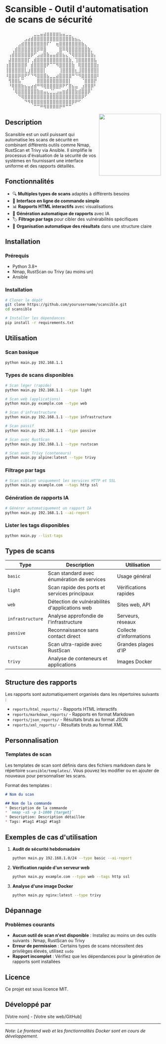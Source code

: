 # Scansible - Outil d'automatisation de scans de sécurité


⠀⠀⠀⠀⠀⠀⠀⠀⠀⣀⣀⣤⣴⣶⣶⣶⣶⣦⣤⣀⣀⠀⠀⠀⠀⠀⠀⠀⠀⠀
⠀⠀⠀⠀⠀⠀⣠⣴⣾⣿⣿⣿⣿⣿⣿⣿⣿⣿⣿⣿⣿⣷⣦⣄⠀⠀⠀⠀⠀⠀
⠀⠀⠀⠀⣠⣾⣿⣿⣿⣿⣿⣿⣿⠏⠁⠀⢶⣿⣿⣿⣿⣿⣿⣿⣷⣄⠀⠀⠀⠀
⠀⠀⢀⣾⣿⣿⣿⣿⣿⣿⡿⠿⣿⠀⠀⠀⠀⣿⠿⢿⣿⣿⣿⣿⣿⣿⣷⡀⠀⠀
⠀⢠⣾⣿⣿⣿⣿⣿⡿⠋⣠⣴⣿⣷⣤⣤⣾⣿⣦⣄⠙⢿⣿⣿⣿⣿⣿⣷⡄⠀
⠀⣼⣿⣿⣿⣿⣿⡏⢀⣾⣿⣿⣿⣿⣿⣿⣿⣿⣿⣿⣷⡀⢹⣿⣿⣿⣿⣿⣧⠀
⢰⣿⣿⣿⣿⣿⡿⠀⣾⣿⣿⣿⣿⠟⠉⠉⠻⣿⣿⣿⣿⣷⠀⢿⣿⣿⣿⣿⣿⡆
⢸⣿⣿⣿⣿⣿⣇⣰⣿⣿⣿⣿⡇⠀⠀⠀⠀⢸⣿⣿⣿⣿⣆⣸⣿⣿⣿⣿⣿⡇
⠸⣿⣿⣿⡿⣿⠟⠋⠙⠻⣿⣿⣿⣦⣀⣀⣴⣿⣿⣿⣿⠛⠙⠻⣿⣿⣿⣿⣿⠇
⠀⢻⣿⣿⣧⠉⠀⠀⠀⠀⣿⣿⣿⣿⣿⣿⣿⣿⣿⣿⡇⠀⠀⠀⠈⣿⣿⣿⡟⠀
⠀⠘⢿⣿⣿⣷⣦⣤⣴⣾⠛⠻⢿⣿⣿⣿⣿⡿⠟⠋⣿⣦⣤⠀⣰⣿⣿⡿⠃⠀
⠀⠀⠈⢿⣿⣿⣿⣿⣿⣿⣷⣶⣤⣄⣈⣁⣠⣤⣶⣾⣿⣿⣷⣾⣿⣿⡿⠁⠀⠀
⠀⠀⠀⠀⠙⢿⣿⣿⣿⣿⣿⣿⣿⣿⣿⣿⣿⣿⣿⣿⣿⣿⣿⣿⡿⠋⠀⠀⠀⠀
⠀⠀⠀⠀⠀⠀⠙⠻⢿⣿⣿⣿⣿⣿⣿⣿⣿⣿⣿⣿⣿⡿⠟⠋⠀⠀⠀⠀⠀⠀
⠀⠀⠀⠀⠀⠀⠀⠀⠀⠉⠉⠛⠻⠿⠿⠿⠿⠟⠛⠉⠉⠀⠀⠀⠀⠀⠀⠀⠀⠀

<img align="right" width="200" src="https://via.placeholder.com/200x200.png?text=SCANSIBLE">

## Description

Scansible est un outil puissant qui automatise les scans de sécurité en combinant différents outils comme Nmap, RustScan et Trivy via Ansible. Il simplifie le processus d'évaluation de la sécurité de vos systèmes en fournissant une interface uniforme et des rapports détaillés.

## Fonctionnalités

- 🔍 **Multiples types de scans** adaptés à différents besoins
- 🚀 **Interface en ligne de commande simple**
- 📊 **Rapports HTML interactifs** avec visualisations
- 🤖 **Génération automatique de rapports** avec IA
- 🏷️ **Filtrage par tags** pour cibler des vulnérabilités spécifiques
- 📂 **Organisation automatique des résultats** dans une structure claire

## Installation

### Prérequis

- Python 3.8+
- Nmap, RustScan ou Trivy (au moins un)
- Ansible

### Installation

```bash
# Cloner le dépôt
git clone https://github.com/yourusername/scansible.git
cd scansible

# Installer les dépendances
pip install -r requirements.txt
```

## Utilisation

### Scan basique

```bash
python main.py 192.168.1.1
```

### Types de scans disponibles

```bash
# Scan léger (rapide)
python main.py 192.168.1.1 --type light

# Scan web (applications)
python main.py example.com --type web

# Scan d'infrastructure
python main.py 192.168.1.1 --type infrastructure

# Scan passif
python main.py 192.168.1.1 --type passive

# Scan avec RustScan
python main.py 192.168.1.1 --type rustscan

# Scan avec Trivy (conteneurs)
python main.py alpine:latest --type trivy
```

### Filtrage par tags

```bash
# Scan ciblant uniquement les services HTTP et SSL
python main.py example.com --tags http ssl
```

### Génération de rapports IA

```bash
# Générer automatiquement un rapport IA
python main.py 192.168.1.1 --ai-report
```

### Lister les tags disponibles

```bash
python main.py --list-tags
```

## Types de scans

| Type | Description | Utilisation |
|------|-------------|------------|
| `basic` | Scan standard avec énumération de services | Usage général |
| `light` | Scan rapide des ports et services principaux | Vérifications rapides |
| `web` | Détection de vulnérabilités d'applications web | Sites web, API |
| `infrastructure` | Analyse approfondie de l'infrastructure | Serveurs, réseaux |
| `passive` | Reconnaissance sans contact direct | Collecte d'informations |
| `rustscan` | Scan ultra-rapide avec RustScan | Grandes plages d'IP |
| `trivy` | Analyse de conteneurs et applications | Images Docker |

## Structure des rapports

Les rapports sont automatiquement organisés dans les répertoires suivants :

- `reports/html_reports/` - Rapports HTML interactifs
- `reports/markdown_reports/` - Rapports en format Markdown
- `reports/json_reports/` - Résultats bruts au format JSON
- `reports/xml_reports/` - Résultats bruts au format XML

## Personnalisation

### Templates de scan

Les templates de scan sont définis dans des fichiers markdown dans le répertoire `scansible/templates/`. Vous pouvez les modifier ou en ajouter de nouveaux pour personnaliser les scans.

Format des templates :
```markdown
# Nom du scan

## Nom de la commande
* Description de la commande
* `nmap -sS -p 1-1000 [target]`
* Description: Description détaillée
* Tags: #tag1 #tag2 #tag3
```

## Exemples de cas d'utilisation

1. **Audit de sécurité hebdomadaire**
   ```bash
   python main.py 192.168.1.0/24 --type basic --ai-report
   ```

2. **Vérification rapide d'un serveur web**
   ```bash
   python main.py example.com --type web --tags http ssl
   ```

3. **Analyse d'une image Docker**
   ```bash
   python main.py nginx:latest --type trivy
   ```

## Dépannage

### Problèmes courants

- **Aucun outil de scan n'est disponible** : Installez au moins un des outils suivants : Nmap, RustScan ou Trivy
- **Erreur de permission** : Certains types de scans nécessitent des privilèges élevés, utilisez `sudo`
- **Rapport incomplet** : Vérifiez que les dépendances pour la génération de rapports sont installées

## Licence

Ce projet est sous licence MIT.

## Développé par

[Votre nom] - [Votre site web/GitHub]

---

*Note: Le frontend web et les fonctionnalités Docker sont en cours de développement.*
